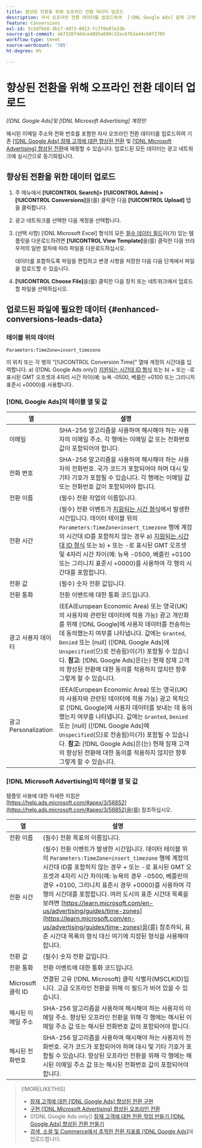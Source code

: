 ```yaml
---
title: 향상된 전환을 위해 오프라인 전환 데이터 업로드
description: 자사 오프라인 전환 데이터를 업로드하여  [!DNL Google Ads] 잠재 고객에 대한 향상된 전환 및 [!DNL Microsoft Advertising] 향상된 전환에 매핑하는 방법을 알아봅니다.
feature: Conversions
exl-id: 5c5dfbb8-3b17-4973-8012-fc7f0e97e33b
source-git-commit: eb7320fdddce4895a689c32ec6fb1e44cb8f2705
workflow-type: tm+mt
source-wordcount: '785'
ht-degree: 0%

---
```


# 향상된 전환을 위해 오프라인 전환 데이터 업로드

*[!DNL Google Ads]및 [!DNL Microsoft Advertising] 계정만*

해시된 이메일 주소와 전화 번호를 포함한 자사 오프라인 전환 데이터를 업로드하여 기존 [[!DNL Google Ads] 잠재 고객에 대한 향상된 전환](/help/search-social-commerce/admin/conversion-metrics/conversion-action-google.md) 및 [[!DNL Microsoft Advertising] 향상된 전환](https://help.ads.microsoft.com/#apex/ads/en/60178)에 매핑할 수 있습니다. 업로드된 모든 데이터는 광고 네트워크에 실시간으로 동기화됩니다.

## 향상된 전환을 위한 데이터 업로드

1. 주 메뉴에서 **[!UICONTROL Search]> [!UICONTROL Admin] >[!UICONTROL Conversions]**&#x200B;을(를) 클릭한 다음 **[!UICONTROL Upload]** 탭을 클릭합니다.

1. 광고 네트워크를 선택한 다음 계정을 선택합니다.

1. (선택 사항) [!DNL Microsoft Excel] 형식의 모든 [필수 데이터 필드](#enhanced-conversions-leads-data)이(가) 있는 템플릿을 다운로드하려면 **[!UICONTROL View Template]**&#x200B;을(를) 클릭한 다음 브라우저의 일반 절차에 따라 파일을 다운로드하십시오.

   데이터를 포함하도록 파일을 편집하고 변경 사항을 저장한 다음 다음 단계에서 파일을 업로드할 수 있습니다.

1. **[!UICONTROL Choose File]**&#x200B;을(를) 클릭한 다음 장치 또는 네트워크에서 업로드할 파일을 선택하십시오.

## 업로드된 파일에 필요한 데이터 {#enhanced-conversions-leads-data}

### 테이블 위의 데이터

`Parameters:TimeZone=insert_timezone`

이 위치 또는 각 행의 &quot;[!UICONTROL Conversion Time]&quot; 열에 계정의 시간대를 입력합니다. a\) ([!DNL Google Ads only]) [지원되는 시간대 ID 형식](https://developers.google.com/google-ads/api/data/codes-formats#timezone_ids) 또는 b\) + 또는 -로 표시된 GMT 오프셋과 4자리 시간 차이(예: 뉴욕 -0500, 베를린 +0100 또는 그리니치 표준시 +0000)를 사용합니다.

### [!DNL Google Ads]의 테이블 열 및 값

| 열 | 설명 |
| ------ | ----------- |
| 이메일 | SHA-256 알고리즘을 사용하여 해시해야 하는 사용자의 이메일 주소. 각 행에는 이메일 값 또는 전화번호 값이 포함되어야 합니다. |
| 전화 번호 | SHA-256 알고리즘을 사용하여 해시해야 하는 사용자의 전화번호. 국가 코드가 포함되어야 하며 대시 및 기타 기호가 포함될 수 있습니다. 각 행에는 이메일 값 또는 전화번호 값이 포함되어야 합니다. |
| 전환 이름 | (필수) 전환 작업의 이름입니다. |
| 전환 시간 | (필수) 전환 이벤트가 [지원되는 시간 형식](https://support.google.com/google-ads/answer/7014069#prepare_data)에서 발생한 시간입니다. 데이터 테이블 위의 `Parameters:TimeZone=insert_timezone` 행에 계정의 시간대 ID를 포함하지 않는 경우 a\) [지원되는 시간대 ID 형식](https://developers.google.com/google-ads/api/data/codes-formats#timezone_ids) 또는 b\) + 또는 -로 표시된 GMT 오프셋 및 4자리 시간 차이(예: 뉴욕 -0500, 베를린 +0100 또는 그리니치 표준시 +0000)를 사용하여 각 행의 시간대를 포함합니다. |
| 전환 값 | (필수) 숫자 전환 값입니다. |
| 전환 통화 | 전환 이벤트에 대한 통화 코드입니다. |
| 광고 사용자 데이터 | (EEA(European Economic Area) 또는 영국(UK)의 사용자와 관련된 데이터에 적용 가능) 광고 개인화를 위해 [!DNL Google]에 사용자 데이터를 전송하는 데 동의했는지 여부를 나타냅니다. 값에는 `Granted`, `Denied` 또는 \[null\] ([!DNL Google Ads]에 `Unspecified`(으)로 전송됨)이(가) 포함될 수 있습니다. **참고:** [!DNL Google Ads]은(는) 현재 잠재 고객의 향상된 전환에 대한 동의를 적용하지 않지만 향후 그렇게 할 수 있습니다. |
| 광고 Personalization | (EEA(European Economic Area) 또는 영국(UK)의 사용자와 관련된 데이터에 적용 가능) 광고 목적으로 [!DNL Google]에 사용자 데이터를 보내는 데 동의했는지 여부를 나타냅니다. 값에는 `Granted`, `Denied` 또는 \[null\] ([!DNL Google Ads]에 `Unspecified`(으)로 전송됨)이(가) 포함될 수 있습니다. **참고:** [!DNL Google Ads]은(는) 현재 잠재 고객의 향상된 전환에 대한 동의를 적용하지 않지만 향후 그렇게 할 수 있습니다. |

### [!DNL Microsoft Advertising]의 테이블 열 및 값

템플릿 사용에 대한 자세한 지침은 [https://help.ads.microsoft.com/#apex/3/56852](https://help.ads.microsoft.com/#apex/3/56852)을(를) 참조하십시오.

| 열 | 설명 |
| ------ | ----------- |
| 전환 이름 | (필수) 전환 목표의 이름입니다. |
| 전환 시간 | (필수) 전환 이벤트가 발생한 시간입니다. 데이터 테이블 위의 `Parameters:TimeZone=insert_timezone` 행에 계정의 시간대 ID를 포함하지 않는 경우 + 또는 -로 표시된 GMT 오프셋과 4자리 시간 차이(예: 뉴욕의 경우 -0500, 베를린의 경우 +0100, 그리니치 표준시 경우 +0000)를 사용하여 각 행의 시간대를 포함합니다. 여러 도시의 표준 시간대 목록을 보려면 [https://learn.microsoft.com/en-us/advertising/guides/time-zones](https://learn.microsoft.com/en-us/advertising/guides/time-zones)을(를) 참조하되, 표준 시간대 목록의 형식 대신 여기에 지정된 형식을 사용해야 합니다. |
| 전환 값 | (필수) 숫자 전환 값입니다. |
| 전환 통화 | 전환 이벤트에 대한 통화 코드입니다. |
| Microsoft 클릭 ID | 연결된 고유 [!DNL Microsoft] 클릭 식별자(MSCLKID)입니다. 고급 오프라인 전환을 위해 이 필드가 비어 있을 수 있습니다. |
| 해시된 이메일 주소 | SHA-256 알고리즘을 사용하여 해시해야 하는 사용자의 이메일 주소. 향상된 오프라인 전환을 위해 각 행에는 해시된 이메일 주소 값 또는 해시된 전화번호 값이 포함되어야 합니다. |
| 해시된 전화번호 | SHA-256 알고리즘을 사용하여 해시해야 하는 사용자의 전화번호. 국가 코드가 포함되어야 하며 대시 및 기타 기호가 포함될 수 있습니다. 향상된 오프라인 전환을 위해 각 행에는 해시된 이메일 주소 값 또는 해시된 전화번호 값이 포함되어야 합니다. |

>[!MORELIKETHIS]
>
>* [잠재 고객에 대한  [!DNL Google Ads] 향상된 전환 구현](/help/search-social-commerce/campaign-management/special-workflows/google-enhanced-conversions-leads.md)
>* [구현 [!DNL Microsoft Advertising] 향상된 오프라인 전환](/help/search-social-commerce/campaign-management/special-workflows/microsoft-enhanced-conversions.md)
>* ([!DNL Google Ads only]) [잠재 고객에 대한 전환 작업 만들기 [!DNL Google Ads] 향상된 전환 만들기](/help/search-social-commerce/admin/conversion-metrics/conversion-action-google.md)
>* [검색, 소셜 및 Commerce에서 추적한 전환 지표를  [!DNL Google Ads]](/help/search-social-commerce/tools/conversion-metrics-upload-to-google.md)에 업로드합니다.
